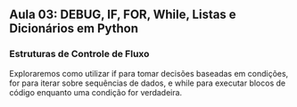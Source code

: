 ## Aula 03: DEBUG, IF, FOR, While, Listas e Dicionários em Python

### Estruturas de Controle de Fluxo
Exploraremos como utilizar if para tomar decisões baseadas em condições, for para iterar sobre sequências de dados, e while para executar blocos de código enquanto uma condição for verdadeira.